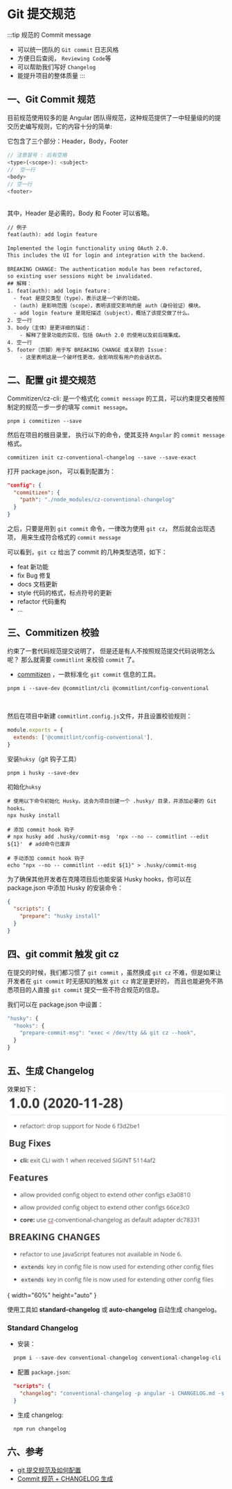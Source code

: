 # Git 提交规范

:::tip 规范的 Commit message

- 可以统一团队的 `Git commit` 日志风格
- 方便日后查阅， `Reviewing Code`等
- 可以帮助我们写好 `Changelog`
- 能提升项目的整体质量
:::

## 一、Git Commit 规范

目前规范使用较多的是 Angular 团队得规范，这种规范提供了一中轻量级的的提交历史编写规则，它的内容十分的简单:

它包含了三个部分：Header，Body，Footer

```javascript
// 注意冒号 : 后有空格
<type>(<scope>): <subject>
//  空一行
<body>
// 空一行
<footer>



```

其中，Header 是必需的，Body 和 Footer 可以省略。

```shell
// 例子
feat(auth): add login feature

Implemented the login functionality using OAuth 2.0.
This includes the UI for login and integration with the backend.

BREAKING CHANGE: The authentication module has been refactored,
so existing user sessions might be invalidated.
## 解释：
1. feat(auth): add login feature：
  -	feat 是提交类型（type），表示这是一个新的功能。
  -	(auth) 是影响范围（scope），表明该提交影响的是 auth（身份验证）模块。
  -	add login feature 是简短描述（subject），概括了该提交做了什么。
2. 空一行
3. body（主体）是更详细的描述：
	- 解释了登录功能的实现，包括 OAuth 2.0 的使用以及前后端集成。
4. 空一行
5. footer（页脚）用于写 BREAKING CHANGE 或关联的 Issue：
	- 这里表明这是一个破坏性更改，会影响现有用户的会话状态。

```

## 二、配置 git 提交规范

Commitizen/cz-cli: 是一个格式化 `commit message` 的工具，可以约束提交者按照制定的规范一步一步的填写 `commit message`。

```shell
pnpm i commitizen --save
```

然后在项目的根目录里， 执行以下的命令，使其支持 `Angular` 的 `commit message` 格式。

```shell
commitizen init cz-conventional-changelog --save --save-exact
```

打开 package.json， 可以看到配置为：

```json
"config": {
  "commitizen": {
    "path": "./node_modules/cz-conventional-changelog"
  }
}
```

之后，只要是用到 `git commit` 命令，一律改为使用 `git cz`， 然后就会出现选项， 用来生成符合格式的 `commit message`

可以看到，`git cz` 给出了 commit 的几种类型选项，如下：

- feat 新功能
- fix Bug 修复
- docs 文档更新
- style 代码的格式，标点符号的更新
- refactor 代码重构
- ...

## 三、Commitizen 校验

约束了一套代码规范提交说明了， 但是还是有人不按照规范提交代码说明怎么呢？ 那么就需要 `commitlint` 来校验 `commit` 了。

- [commitizen](https://github.com/commitizen/cz-cli) ，一款标准化 `git commit` 信息的工具。

```shell
pnpm i --save-dev @commitlint/cli @commitlint/config-conventional



```

然后在项目中新建 `commitlint.config.js`文件，并且设置校验规则：

```javascript
module.exports = {
  extends: ['@commitlint/config-conventional'],
}
```

安装`huksy`（git 钩子工具）

```shell
pnpm i husky --save-dev
```

初始化`huksy`

```shell
# 使用以下命令初始化 Husky。这会为项目创建一个 .husky/ 目录，并添加必要的 Git hooks。
npx husky install

# 添加 commit hook 钩子
# npx husky add .husky/commit-msg  'npx --no -- commitlint --edit ${1}'  # add命令已废弃

# 手动添加 commit hook 钩子
echo "npx --no -- commitlint --edit ${1}" > .husky/commit-msg

```

为了确保其他开发者在克隆项目后也能安装 Husky hooks，你可以在 package.json 中添加 Husky 的安装命令：

```json
{
  "scripts": {
    "prepare": "husky install"
  }
}
```

## 四、git commit 触发 git cz

在提交的时候，我们都习惯了 `git commit` ，虽然换成 `git cz` 不难，但是如果让开发者在 `git commit` 时无感知的触发 `git cz` 肯定是更好的， 而且也能避免不熟悉项目的人直接 `git commit` 提交一些不符合规范的信息。

我们可以在 package.json 中设置：

```javascript
"husky": {
  "hooks": {
    "prepare-commit-msg": "exec < /dev/tty && git cz --hook",
  }
}
```

## 五、生成 Changelog

效果如下：
![alt text](https://raw.githubusercontent.com/whisper-xiang/image-hosting/master/whisper-vitepress-blog/changelog.png){ width="60%" height="auto" }

使用工具如 **standard-changelog** 或 **auto-changelog** 自动生成 changelog。

### **Standard Changelog**

- 安装：

```js
  pnpm i --save-dev conventional-changelog conventional-changelog-cli
```

- 配置 `package.json`:

```json
  "scripts": {
    "changelog": "conventional-changelog -p angular -i CHANGELOG.md -s -r 0"
  }
```

- 生成 changelog:

```shell
  npm run changelog
```

## 六、参考

- [git 提交规范及如何配置](https://shuliqi.github.io/2021/01/15/%E5%A6%82%E4%BD%95%E9%85%8D%E7%BD%AEgit%E6%8F%90%E4%BA%A4%E8%A7%84%E8%8C%83/#Git-Commit-%E8%A7%84%E8%8C%83)
- [Commit 规范 + CHANGELOG 生成](https://cloud.tencent.com/developer/article/1755709)
